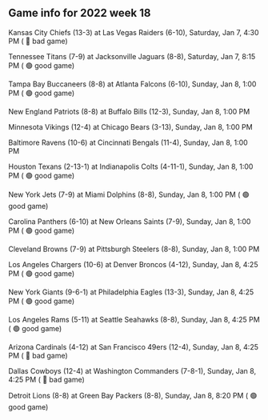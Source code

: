 ## Game info for 2022 week 18
Kansas City Chiefs (13-3) at Las Vegas Raiders (6-10), Saturday, Jan 7, 4:30 PM (	:red_circle: bad game)



Tennessee Titans (7-9) at Jacksonville Jaguars (8-8), Saturday, Jan 7, 8:15 PM (	:green_circle: good game)



Tampa Bay Buccaneers (8-8) at Atlanta Falcons (6-10), Sunday, Jan 8, 1:00 PM (	:green_circle: good game)

New England Patriots (8-8) at Buffalo Bills (12-3), Sunday, Jan 8, 1:00 PM

Minnesota Vikings (12-4) at Chicago Bears (3-13), Sunday, Jan 8, 1:00 PM

Baltimore Ravens (10-6) at Cincinnati Bengals (11-4), Sunday, Jan 8, 1:00 PM

Houston Texans (2-13-1) at Indianapolis Colts (4-11-1), Sunday, Jan 8, 1:00 PM (	:green_circle: good game)

New York Jets (7-9) at Miami Dolphins (8-8), Sunday, Jan 8, 1:00 PM (	:green_circle: good game)

Carolina Panthers (6-10) at New Orleans Saints (7-9), Sunday, Jan 8, 1:00 PM (	:green_circle: good game)

Cleveland Browns (7-9) at Pittsburgh Steelers (8-8), Sunday, Jan 8, 1:00 PM



Los Angeles Chargers (10-6) at Denver Broncos (4-12), Sunday, Jan 8, 4:25 PM (	:green_circle: good game)

New York Giants (9-6-1) at Philadelphia Eagles (13-3), Sunday, Jan 8, 4:25 PM (	:green_circle: good game)

Los Angeles Rams (5-11) at Seattle Seahawks (8-8), Sunday, Jan 8, 4:25 PM (	:green_circle: good game)

Arizona Cardinals (4-12) at San Francisco 49ers (12-4), Sunday, Jan 8, 4:25 PM (	:red_circle: bad game)

Dallas Cowboys (12-4) at Washington Commanders (7-8-1), Sunday, Jan 8, 4:25 PM (	:red_circle: bad game)



Detroit Lions (8-8) at Green Bay Packers (8-8), Sunday, Jan 8, 8:20 PM (	:green_circle: good game)

